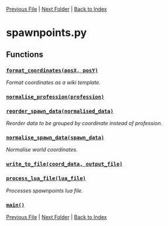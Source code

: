 [Previous File](roomdefine.md) | [Next Folder](article_content/hotbar_slots_content.md) | [Back to Index](../INDEX.md)

# spawnpoints.py

## Functions

### [`format_coordinates(posX, posY)`](https://github.com/Vaileasys/pz-wiki_parser/blob/main/scripts/spawnpoints.py#L17)

_Format coordinates as a wiki template._
### [`normalise_profession(profession)`](https://github.com/Vaileasys/pz-wiki_parser/blob/main/scripts/spawnpoints.py#L22)
### [`reorder_spawn_data(normalised_data)`](https://github.com/Vaileasys/pz-wiki_parser/blob/main/scripts/spawnpoints.py#L42)

_Reorder data to be grouped by coordinate instead of profession._
### [`normalise_spawn_data(spawn_data)`](https://github.com/Vaileasys/pz-wiki_parser/blob/main/scripts/spawnpoints.py#L63)

_Normalise world coordinates._
### [`write_to_file(coord_data, output_file)`](https://github.com/Vaileasys/pz-wiki_parser/blob/main/scripts/spawnpoints.py#L82)
### [`process_lua_file(lua_file)`](https://github.com/Vaileasys/pz-wiki_parser/blob/main/scripts/spawnpoints.py#L99)

_Processes spawnpoints lua file._
### [`main()`](https://github.com/Vaileasys/pz-wiki_parser/blob/main/scripts/spawnpoints.py#L138)


[Previous File](roomdefine.md) | [Next Folder](article_content/hotbar_slots_content.md) | [Back to Index](../INDEX.md)
